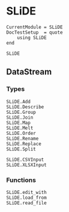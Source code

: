 # SLiDE

```@meta
CurrentModule = SLiDE
DocTestSetup  = quote
    using SLiDE
end
```

```@docs
SLiDE
```

## DataStream

### Types

```@docs
SLiDE.Add
SLiDE.Describe
SLiDE.Group
SLiDE.Join
SLiDE.Map
SLiDE.Melt
SLiDE.Order
SLiDE.Rename
SLiDE.Replace
SLiDE.Split
```

```@docs
SLiDE.CSVInput
SLiDE.XLSXInput
```

### Functions

```@docs
SLiDE.edit_with
SLiDE.load_from
SLiDE.read_file
```